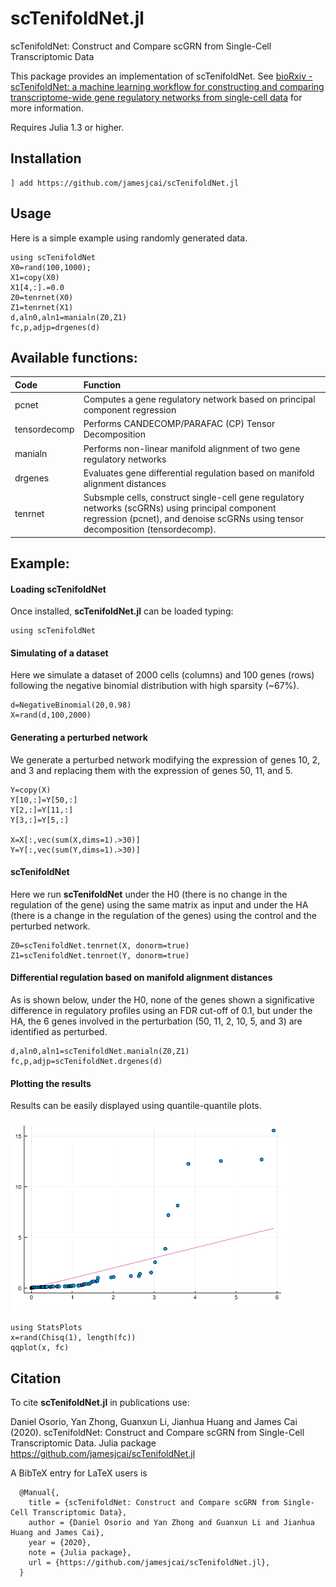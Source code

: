 # scTenifoldNet.jl
 scTenifoldNet: Construct and Compare scGRN from Single-Cell Transcriptomic Data

This package provides an implementation of scTenifoldNet.
See [bioRxiv - scTenifoldNet: a machine learning workflow for constructing and comparing transcriptome-wide gene regulatory networks from single-cell data](https://doi.org/10.1101/2020.02.12.931469)
for more information.

Requires Julia 1.3 or higher.

## Installation

```
] add https://github.com/jamesjcai/scTenifoldNet.jl
```

## Usage

Here is a simple example using randomly generated data.

```{julia}
using scTenifoldNet
X0=rand(100,1000);
X1=copy(X0)
X1[4,:].=0.0
Z0=tenrnet(X0)
Z1=tenrnet(X1)
d,aln0,aln1=manialn(Z0,Z1)
fc,p,adjp=drgenes(d)
```
Available functions:
--------------------

|Code| Function |
|:-|:-|
|pcnet|Computes a gene regulatory network based on principal component regression|
|tensordecomp|Performs CANDECOMP/PARAFAC (CP) Tensor Decomposition|
|manialn|Performs non-linear manifold alignment of two gene regulatory networks|
|drgenes|Evaluates gene differential regulation based on manifold alignment distances|
|tenrnet|Subsmple cells, construct single-cell gene regulatory networks (scGRNs) using principal component regression (pcnet), and denoise scGRNs using tensor decomposition (tensordecomp).|

Example:
--------
#### Loading scTenifoldNet
Once installed, **scTenifoldNet.jl** can be loaded typing:
```{julia}
using scTenifoldNet
```

#### Simulating of a dataset 
Here we simulate a dataset of 2000 cells (columns) and 100 genes (rows) following the negative binomial distribution with high sparsity (~67%).
```{julia}
d=NegativeBinomial(20,0.98)
X=rand(d,100,2000)
```

#### Generating a perturbed network 
We generate a perturbed network modifying the expression of genes 10, 2, and 3 and replacing them with the expression of genes 50, 11, and 5.
```{julia}
Y=copy(X)
Y[10,:]=Y[50,:]
Y[2,:]=Y[11,:]
Y[3,:]=Y[5,:]

X=X[:,vec(sum(X,dims=1).>30)]
Y=Y[:,vec(sum(Y,dims=1).>30)]
```
#### scTenifoldNet
Here we run **scTenifoldNet** under the H0 (there is no change in the regulation of the gene) using the same matrix as input and under the HA (there is a change in the regulation of the genes) using the control and the perturbed network.
```{julia}
Z0=scTenifoldNet.tenrnet(X, donorm=true)
Z1=scTenifoldNet.tenrnet(Y, donorm=true)
```
#### Differential regulation based on manifold alignment distances
As is shown below, under the H0, none of the genes shown a significative difference in regulatory profiles using an FDR cut-off of 0.1, but under the HA, the 6 genes involved in the perturbation (50, 11, 2, 10, 5, and 3) are identified as perturbed.
```{julia}
d,aln0,aln1=scTenifoldNet.manialn(Z0,Z1)
fc,p,adjp=scTenifoldNet.drgenes(d)
```

#### Plotting the results
Results can be easily displayed using quantile-quantile plots. <br /><br />
![qqplot](https://raw.githubusercontent.com/jamesjcai/scTenifoldNet.jl/master/readmeExample.png)
```{julia}
using StatsPlots
x=rand(Chisq(1), length(fc)) 
qqplot(x, fc)
```

Citation
--------
To cite **scTenifoldNet.jl** in publications use:

  Daniel Osorio, Yan Zhong, Guanxun Li, Jianhua Huang and James Cai (2020). scTenifoldNet: Construct and Compare scGRN from Single-Cell Transcriptomic Data. Julia package
  https://github.com/jamesjcai/scTenifoldNet.jl
  
A BibTeX entry for LaTeX users is
```
  @Manual{,
    title = {scTenifoldNet: Construct and Compare scGRN from Single-Cell Transcriptomic Data},
    author = {Daniel Osorio and Yan Zhong and Guanxun Li and Jianhua Huang and James Cai},
    year = {2020},
    note = {Julia package},
    url = {https://github.com/jamesjcai/scTenifoldNet.jl},
  }
  ```

